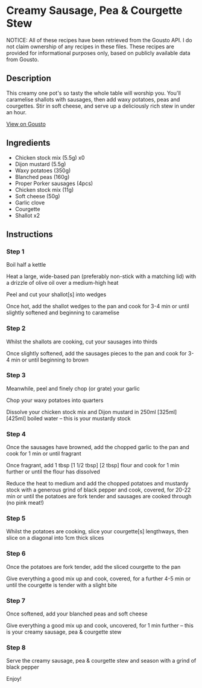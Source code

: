 # Creamy Sausage, Pea & Courgette Stew

NOTICE: All of these recipes have been retrieved from the Gousto API. I do not claim ownership of any recipes in these files. These recipes are provided for informational purposes only, based on publicly available data from Gousto.

## Description

This creamy one pot's so tasty the whole table will worship you. You'll caramelise shallots with sausages, then add waxy potatoes, peas and courgettes. Stir in soft cheese, and serve up a deliciously rich stew in under an hour. 

[View on Gousto](https://www.gousto.co.uk/recipes/cookbook/summery-sausage-pea-one-pot)

## Ingredients

- Chicken stock mix (5.5g) x0
- Dijon mustard (5.5g)
- Waxy potatoes (350g)
- Blanched peas (160g)
- Proper Porker sausages (4pcs)
- Chicken stock mix (11g)
- Soft cheese (50g)
- Garlic clove
- Courgette
- Shallot x2

## Instructions


### Step 1

Boil half a kettle

Heat a large, wide-based pan (preferably non-stick with a matching lid) with a drizzle of olive oil over a medium-high heat

Peel and cut your shallot[s] into wedges

Once hot, add the shallot wedges to the pan and cook for 3-4 min or until slightly softened and beginning to caramelise


### Step 2

Whilst the shallots are cooking, cut your sausages into thirds

Once slightly softened, add the sausages pieces to the pan and cook for 3-4 min or until beginning to brown


### Step 3

Meanwhile, peel and finely chop (or grate) your garlic

Chop your waxy potatoes into quarters

Dissolve your chicken stock mix and Dijon mustard in 250ml<span class="text-danger"> <span class="text-purple">[325ml] </span>[425ml] </span>boiled water – this is your mustardy stock


### Step 4

Once the sausages have browned, add the chopped garlic to the pan and cook for 1 min or until fragrant

Once fragrant, add 1 tbsp <span class="text-purple">[1 1/2 tbsp]</span> <span class="text-danger">[2 tbsp]</span> flour and cook for 1 min further or until the flour has dissolved

Reduce the heat to medium and add the chopped potatoes and mustardy stock with a generous grind of black pepper and cook, covered, for 20-22 min or until the potatoes are fork tender and sausages are cooked through (no pink meat!)


### Step 5

Whilst the potatoes are cooking, slice your courgette[s] lengthways, then slice on a diagonal into 1cm thick slices


### Step 6

Once the potatoes are fork tender, add the sliced courgette to the pan

Give everything a good mix up and cook, covered, for a further 4-5 min or until the courgette is tender with a slight bite


### Step 7

Once softened, add your blanched peas and soft cheese

Give everything a good mix up and cook, uncovered, for 1 min further – this is your creamy sausage, pea & courgette stew

### Step 8

Serve the creamy sausage, pea & courgette stew and season with a grind of black pepper

Enjoy!

